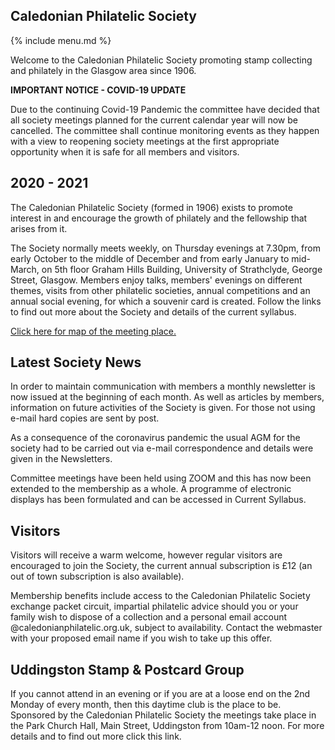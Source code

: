 ## Caledonian Philatelic Society

{% include menu.md %}

Welcome to the Caledonian Philatelic Society promoting stamp collecting and philately in the Glasgow area since 1906.

**IMPORTANT NOTICE - COVID-19 UPDATE**

Due to the continuing Covid-19 Pandemic the committee have decided that all society meetings planned for the current calendar year will now be cancelled. The committee shall continue monitoring events as they happen with a view to reopening society meetings at the first appropriate opportunity when it is safe for all members and visitors.

## 2020 - 2021

The Caledonian Philatelic Society (formed in 1906) exists to promote interest in and encourage the growth of philately and the fellowship that arises from it.

The Society normally meets weekly, on Thursday evenings at 7.30pm, from early October to the middle of December and from early January to mid-March, on 5th floor Graham Hills Building, University of Strathclyde, George Street, Glasgow. Members enjoy talks, members' evenings on different themes, visits from other philatelic societies, annual competitions and an annual social evening, for which a souvenir card is created. Follow the links to find out more about the Society and details of the current syllabus.

[Click here for map of the meeting place.](https://www.google.co.uk/maps/place/Graham+Hills+Building,+University+of+Strathclyde/@55.8607796,-4.2469987,16z/data=!4m12!1m6!3m5!1s0x488846a710bf7599:0xe7b5a9178e7e70d5!2sGraham+Hills+Building,+University+of+Strathclyde!8m2!3d55.8607796!4d-4.2426213!3m4!)

## Latest Society News

In order to maintain communication with members a monthly newsletter is now issued at the beginning of each month. As well as articles by members, information on future activities of the Society is given. For those not using e-mail hard copies are sent by post.

As a consequence of the coronavirus pandemic the usual AGM for the society had to be carried out via e-mail correspondence and details were given in the Newsletters.

Committee meetings have been held using ZOOM and this has now been extended to the membership as a whole. A programme of electronic displays has been formulated and can be accessed in Current Syllabus.

## Visitors

Visitors will receive a warm welcome, however regular visitors are encouraged to join the Society, the current annual subscription is &pound;12 (an out of town subscription is also available).

Membership benefits include access to the Caledonian Philatelic Society exchange packet circuit, impartial philatelic advice should you or your family wish to dispose of a collection and a personal email account @caledonianphilatelic.org.uk, subject to availability. Contact the webmaster with your proposed email name if you wish to take up this offer.

## Uddingston Stamp & Postcard Group

If you cannot attend in an evening or if you are at a loose end on the 2nd Monday of every month, then this daytime club is the place to be. Sponsored by the Caledonian Philatelic Society the meetings take place in the Park Church Hall, Main Street, Uddingston from 10am-12 noon. For more details and to find out more click this link.
